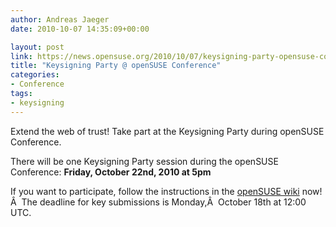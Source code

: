 ```yaml
---
author: Andreas Jaeger
date: 2010-10-07 14:35:09+00:00

layout: post
link: https://news.opensuse.org/2010/10/07/keysigning-party-opensuse-conference-2/
title: "Keysigning Party @ openSUSE Conference"
categories:
- Conference
tags:
- keysigning
---
```

Extend the web of trust! Take part at the Keysigning Party during openSUSE Conference.

There will be one Keysigning Party session during the openSUSE Conference: **Friday, October 22nd, 2010 at 5pm**

If you want to participate, follow the instructions in the [openSUSE wiki](http://en.opensuse.org/openSUSE:Conference_KSP) now!Â  The deadline for key submissions is Monday,Â  October 18th at 12:00 UTC.		
